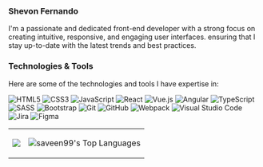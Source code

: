 <!--
![Profile Banner](https://your-image-url.com)
-->


### Shevon Fernando

I'm a passionate and dedicated front-end developer with a strong focus on creating intuitive, responsive, and engaging user interfaces. ensuring that I stay up-to-date with the latest trends and best practices.

### Technologies & Tools

Here are some of the technologies and tools I have expertise in:


   ![HTML5](https://img.shields.io/badge/-HTML5-E34F26?style=flat&logo=html5&logoColor=white)
   ![CSS3](https://img.shields.io/badge/-CSS3-1572B6?style=flat&logo=css3&logoColor=white)
   ![JavaScript](https://img.shields.io/badge/-JavaScript-F7DF1E?style=flat&logo=javascript&logoColor=black)
   ![React](https://img.shields.io/badge/-React-61DAFB?style=flat&logo=react&logoColor=black)
   ![Vue.js](https://img.shields.io/badge/-Vue.js-4FC08D?style=flat&logo=vue.js&logoColor=white)
   ![Angular](https://img.shields.io/badge/-Angular-DD0031?style=flat&logo=angular&logoColor=white)
   ![TypeScript](https://img.shields.io/badge/-TypeScript-007ACC?style=flat&logo=typescript&logoColor=white)
   ![SASS](https://img.shields.io/badge/-SASS-CC6699?style=flat&logo=sass&logoColor=white)
   ![Bootstrap](https://img.shields.io/badge/-Bootstrap-563D7C?style=flat&logo=bootstrap&logoColor=white)
   ![Git](https://img.shields.io/badge/-Git-F05032?style=flat&logo=git&logoColor=white)
   ![GitHub](https://img.shields.io/badge/-GitHub-181717?style=flat&logo=github&logoColor=white)
   ![Webpack](https://img.shields.io/badge/-Webpack-8DD6F9?style=flat&logo=webpack&logoColor=black)
   ![Visual Studio Code](https://img.shields.io/badge/-VSCode-007ACC?style=flat&logo=visual-studio-code&logoColor=white)
   ![Jira](https://img.shields.io/badge/-Jira-0052CC?style=flat&logo=jira&logoColor=white)
   ![Figma](https://img.shields.io/badge/-Figma-F24E1E?style=flat&logo=figma&logoColor=white)




<table >
  <tr border="none">
    <td>

<img  align="center"  src="https://github-readme-stats.vercel.app/api?username=saveen99&theme=light&show_icons=true&count_private=true" />


  </td>
  
  <td>
     
![saveen99's Top Languages](https://github-readme-stats.vercel.app/api/top-langs/?username=saveen99&theme=default&show_icons=true&hide_border=true&layout=compact)

  </td>
</tr>
</table>
   
<!--
### Connect with me:

<p >
    <a href="https://www.linkedin.com/in/thevni-thinesa-2b066a240/" target="_blank" rel="noopener noreferrer"><img align="center" src="https://raw.githubusercontent.com/rahuldkjain/github-profile-readme-generator/master/src/images/icons/Social/linked-in-alt.svg" alt="thevni-thinesa" height="30" width="40" /></a>
    <a href="https://www.facebook.com/profile.php?id=100092198140103&mibextid=ZbWKwL" target="_blank" rel="noopener noreferrer"><img align="center" src="https://raw.githubusercontent.com/rahuldkjain/github-profile-readme-generator/master/src/images/icons/Social/facebook.svg" alt="thevni thinesa" height="30" width="40" /></a>
   
</p>-->
